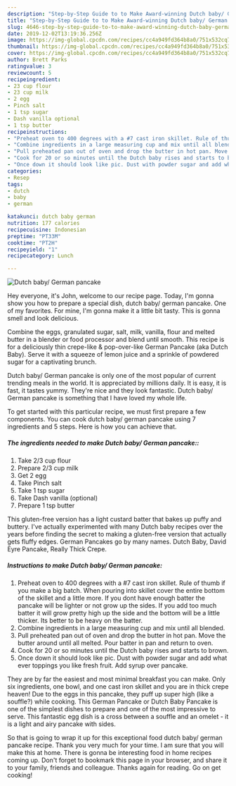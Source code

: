```yaml
---
description: "Step-by-Step Guide to to Make Award-winning Dutch baby/ German pancake"
title: "Step-by-Step Guide to to Make Award-winning Dutch baby/ German pancake"
slug: 4646-step-by-step-guide-to-to-make-award-winning-dutch-baby-german-pancake
date: 2019-12-02T13:19:36.256Z
image: https://img-global.cpcdn.com/recipes/cc4a949fd364b8a0/751x532cq70/dutch-baby-german-pancake-recipe-main-photo.jpg
thumbnail: https://img-global.cpcdn.com/recipes/cc4a949fd364b8a0/751x532cq70/dutch-baby-german-pancake-recipe-main-photo.jpg
cover: https://img-global.cpcdn.com/recipes/cc4a949fd364b8a0/751x532cq70/dutch-baby-german-pancake-recipe-main-photo.jpg
author: Brett Parks
ratingvalue: 3
reviewcount: 5
recipeingredient:
- 23 cup flour
- 23 cup milk
- 2 egg
- Pinch salt
- 1 tsp sugar
- Dash vanilla optional
- 1 tsp butter
recipeinstructions:
- "Preheat oven to 400 degrees with a #7 cast iron skillet. Rule of thumb if you make a big batch. When pouring into skillet cover the entire bottom of the skillet and a little more. If you dont have enough batter the pancake will be lighter or not grow up the sides. If you add too much batter it will grow pretty high up the side and the bottom will be a little thicker. Its better to be heavy on the batter."
- "Combine ingredients in a large measuring cup and mix until all blended."
- "Pull preheated pan out of oven and drop the butter in hot pan. Move the butter around until all melted. Pour batter in pan and return to oven."
- "Cook for 20 or so minutes until the Dutch baby rises and starts to brown."
- "Once down it should look like pic. Dust with powder sugar and add what ever toppings you like fresh fruit. Add syrup over pancake."
categories:
- Resep
tags:
- dutch
- baby
- german

katakunci: dutch baby german
nutrition: 177 calories
recipecuisine: Indonesian
preptime: "PT33M"
cooktime: "PT2H"
recipeyield: "1"
recipecategory: Lunch

---
```



![Dutch baby/ German pancake](https://img-global.cpcdn.com/recipes/cc4a949fd364b8a0/751x532cq70/dutch-baby-german-pancake-recipe-main-photo.jpg)

Hey everyone, it's John, welcome to our recipe page. Today, I'm gonna show you how to prepare a special dish, dutch baby/ german pancake. One of my favorites. For mine, I'm gonna make it a little bit tasty. This is gonna smell and look delicious.

Combine the eggs, granulated sugar, salt, milk, vanilla, flour and melted butter in a blender or food processor and blend until smooth. This recipe is for a deliciously thin crepe-like &amp; pop-over-like German Pancake (aka Dutch Baby). Serve it with a squeeze of lemon juice and a sprinkle of powdered sugar for a captivating brunch.

Dutch baby/ German pancake is only one of the most popular of current trending meals in the world. It is appreciated by millions daily. It is easy, it is fast, it tastes yummy. They're nice and they look fantastic. Dutch baby/ German pancake is something that I have loved my whole life.


To get started with this particular recipe, we must first prepare a few components. You can cook dutch baby/ german pancake using 7 ingredients and 5 steps. Here is how you can achieve that.

##### The ingredients needed to make Dutch baby/ German pancake::

1. Take 2/3 cup flour
1. Prepare 2/3 cup milk
1. Get 2 egg
1. Take Pinch salt
1. Take 1 tsp sugar
1. Take Dash vanilla (optional)
1. Prepare 1 tsp butter


This gluten-free version has a light custard batter that bakes up puffy and buttery. I&#39;ve actually experimented with many Dutch baby recipes over the years before finding the secret to making a gluten-free version that actually gets fluffy edges. German Pancakes go by many names. Dutch Baby, David Eyre Pancake, Really Thick Crepe. 

##### Instructions to make Dutch baby/ German pancake:

1. Preheat oven to 400 degrees with a #7 cast iron skillet. Rule of thumb if you make a big batch. When pouring into skillet cover the entire bottom of the skillet and a little more. If you dont have enough batter the pancake will be lighter or not grow up the sides. If you add too much batter it will grow pretty high up the side and the bottom will be a little thicker. Its better to be heavy on the batter.
1. Combine ingredients in a large measuring cup and mix until all blended.
1. Pull preheated pan out of oven and drop the butter in hot pan. Move the butter around until all melted. Pour batter in pan and return to oven.
1. Cook for 20 or so minutes until the Dutch baby rises and starts to brown.
1. Once down it should look like pic. Dust with powder sugar and add what ever toppings you like fresh fruit. Add syrup over pancake.


They are by far the easiest and most minimal breakfast you can make. Only six ingredients, one bowl, and one cast iron skillet and you are in thick crepe heaven! Due to the eggs in this pancake, they puff up super high (like a souffle?) while cooking. This German Pancake or Dutch Baby Pancake is one of the simplest dishes to prepare and one of the most impressive to serve. This fantastic egg dish is a cross between a souffle and an omelet - it is a light and airy pancake with sides. 

So that is going to wrap it up for this exceptional food dutch baby/ german pancake recipe. Thank you very much for your time. I am sure that you will make this at home. There is gonna be interesting food in home recipes coming up. Don't forget to bookmark this page in your browser, and share it to your family, friends and colleague. Thanks again for reading. Go on get cooking!
